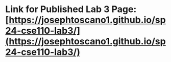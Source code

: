 # Link for Published Lab 3 Page: [https://josephtoscano1.github.io/sp24-cse110-lab3/](https://josephtoscano1.github.io/sp24-cse110-lab3/)
